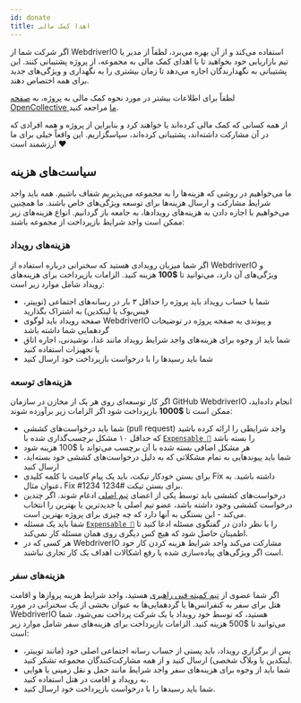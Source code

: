 ```yaml
---
id: donate
title: اهدا کمک مالی
---
```


اگر شرکت شما از WebdriverIO استفاده می‌کند و از آن بهره می‌برد، لطفاً از مدیر یا تیم بازاریابی خود بخواهید تا با اهدای کمک مالی به مجموعه، از پروژه پشتیبانی کنند. این پشتیبانی به نگهدارندگان اجازه می‌دهد تا زمان بیشتری را به نگهداری و ویژگی‌های جدید برای همه اختصاص دهند.

لطفاً برای اطلاعات بیشتر در مورد نحوه کمک مالی به پروژه، به [صفحه OpenCollective ما](https://opencollective.com/webdriverio) مراجعه کنید.

از همه کسانی که کمک مالی کرده‌اند یا خواهند کرد و بنابراین از پروژه و همه افرادی که در آن مشارکت داشته‌اند، پشتیبانی کرده‌اند، سپاسگزاریم. این واقعاً خیلی برای ما ارزشمند است ❤️

## سیاست‌های هزینه

ما می‌خواهیم در روشی که هزینه‌ها را به مجموعه می‌پذیریم شفاف باشیم. همه باید واجد شرایط مشارکت و ارسال هزینه‌ها برای توسعه ویژگی‌های خاص باشند. ما همچنین می‌خواهیم با اجازه دادن به هزینه‌های رویدادها، به جامعه باز گردانیم. انواع هزینه‌های زیر ممکن است واجد شرایط بازپرداخت از مجموعه باشند:

### هزینه‌های رویداد

اگر شما میزبان رویدادی هستید که سخنرانی درباره استفاده از WebdriverIO و ویژگی‌های آن دارد، می‌توانید تا __$100__ هزینه کنید. الزامات بازپرداخت برای هزینه‌های رویداد شامل موارد زیر است:

- شما یا حساب رویداد باید پروژه را حداقل ۳ بار در رسانه‌های اجتماعی (توییتر، فیس‌بوک یا لینکدین) به اشتراک بگذارید
- صفحه رویداد باید لوگوی WebdriverIO و پیوندی به صفحه پروژه در توضیحات گردهمایی شما داشته باشد
- شما باید از وجوه برای هزینه‌های واجد شرایط رویداد مانند غذا، نوشیدنی، اجاره اتاق یا تجهیزات استفاده کنید
- شما باید رسیدها را با درخواست بازپرداخت خود ارسال کنید

### هزینه‌های توسعه

اگر کار توسعه‌ای روی هر یک از مخازن در سازمان GitHub WebdriverIO انجام داده‌اید، ممکن است تا __$1000__ بازپرداخت شود اگر الزامات زیر برآورده شوند:

- شما باید درخواست‌های کششی (pull request) واجد شرایطی را ارائه کرده باشید که حداقل ۱۰ مشکل برچسب‌گذاری شده با [`Expensable 💸`](https://github.com/webdriverio/webdriverio/labels/Expensable%20%F0%9F%92%B8) را بسته باشد
- هر مشکل اضافی بسته شده با آن برچسب می‌تواند با $100 هزینه شود
- شما باید پیوندهایی به تمام مشکلاتی که به دلیل درخواست‌های کششی خود بسته‌اید، ارسال کنید
- برای بستن خودکار تیکت، باید یک پیام کامیت با کلمه کلیدی Fix داشته باشید. به عنوان مثال، Fix #1234 برای بستن تیکت #1234.
- درخواست‌های کششی باید توسط یکی از اعضای [تیم اصلی](https://github.com/webdriverio/webdriverio/blob/main/AUTHORS.md#tsc-technical-steering-committee) ادغام شوند. اگر چندین درخواست کششی وجود داشته باشد، عضو تیم اصلی یا جدیدترین یا بهترین را انتخاب می‌کند - این بستگی به آنها دارد که چه چیزی برای پروژه بهترین است.
- شما باید یک مسئله [`Expensable 💸`](https://github.com/webdriverio/webdriverio/labels/Expensable%20%F0%9F%92%B8) را با نظر دادن در گفتگوی مسئله ادعا کنید تا اطمینان حاصل شود که هیچ کس دیگری روی همان مسئله کار نمی‌کند.
- هر کسی که در WebdriverIO مشارکت می‌کند واجد شرایط هزینه کردن کار خود است اگر ویژگی‌های پیاده‌سازی شده یا رفع اشکالات اهداف یک کار تجاری نباشند.

### هزینه‌های سفر

اگر شما عضوی از [تیم کمیته فنی راهبری](https://github.com/webdriverio/webdriverio/blob/main/AUTHORS.md#tsc-technical-steering-committee) هستید، واجد شرایط هزینه پروازها و اقامت هتل برای سفر به کنفرانس‌ها یا گردهمایی‌ها به عنوان بخشی از یک سخنرانی در مورد WebdriverIO هستید، که توسط خود رویداد یا یک شرکت پرداخت نمی‌شود. شما می‌توانید تا $500 هزینه کنید. الزامات بازپرداخت برای هزینه‌های سفر شامل موارد زیر است:

- پس از برگزاری رویداد، باید پستی از حساب رسانه اجتماعی اصلی خود (مانند توییتر، لینکدین یا وبلاگ شخصی) ارسال کنید و از همه مشارکت‌کنندگان مجموعه تشکر کنید.
- شما باید از وجوه برای هزینه‌های سفر واجد شرایط مانند حمل و نقل زمینی یا هوایی به رویداد و اقامت در هتل استفاده کنید.
- شما باید رسیدها را با درخواست بازپرداخت خود ارسال کنید.